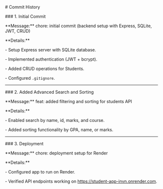 \# Commit History



\### 1. Initial Commit

\*\*Message:\*\* chore: initial commit (backend setup with Express, SQLite, JWT, CRUD)  

\*\*Details:\*\*  

\- Setup Express server with SQLite database.  

\- Implemented authentication (JWT + bcrypt).  

\- Added CRUD operations for Students.  

\- Configured `.gitignore`.



---



\### 2. Added Advanced Search and Sorting

\*\*Message:\*\* feat: added filtering and sorting for students API  

\*\*Details:\*\*  

\- Enabled search by name, id, marks, and course.  

\- Added sorting functionality by GPA, name, or marks.  



---



\### 3. Deployment

\*\*Message:\*\* chore: deployment setup for Render  

\*\*Details:\*\*  

\- Configured app to run on Render.  

\- Verified API endpoints working on https://student-app-invn.onrender.com.  



